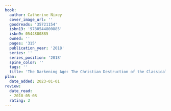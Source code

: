 ```yaml
---
book:
  author: Catherine Nixey
  cover_image_url: ''
  goodreads: '35721154'
  isbn13: '9780544800885'
  isbn9: 0544800885
  owned: ''
  pages: '315'
  publication_year: '2018'
  series: ''
  series_position: '2018'
  spine_color: ''
  tags: ''
  title: 'The Darkening Age: The Christian Destruction of the Classical World'
plan:
  date_added: 2023-01-01
review:
  date_read:
  - 2018-05-08
  rating: 2
---
```

